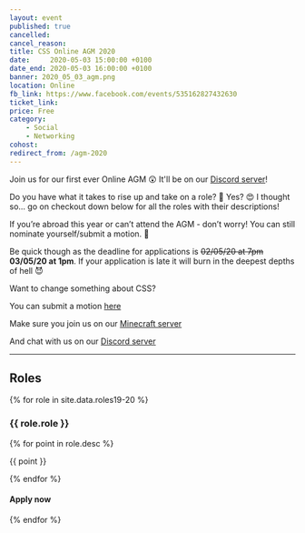 ```yaml
---
layout: event
published: true
cancelled:
cancel_reason:
title: CSS Online AGM 2020
date:     2020-05-03 15:00:00 +0100
date_end: 2020-05-03 16:00:00 +0100
banner: 2020_05_03_agm.png
location: Online
fb_link: https://www.facebook.com/events/535162827432630
ticket_link:
price: Free
category:
    - Social
    - Networking
cohost:
redirect_from: /agm-2020
---
```


Join us for our first ever Online AGM 😲
It'll be on our [Discord server](https://discord.gg/nYwbhf8)!

Do you have what it takes to rise up and take on a role? 🤔
Yes? 😍 I thought so... go on checkout down below for all the roles with their descriptions!

If you’re abroad this year or can’t attend the AGM - don’t worry! You can still nominate yourself/submit a motion. 🎉

Be quick though as the deadline for applications is ~~02/05/20 at 7pm~~ **03/05/20 at 1pm**. If your application is late it will burn in the deepest depths of hell 😈

Want to change something about CSS?

You can submit a motion [here](https://forms.gle/S716hKQN7tJprfhv6)

Make sure you join us on our [Minecraft server](https://cssbristol.co.uk/events/2020_03_25_minecraft/)

And chat with us on our [Discord server](https://discord.gg/nYwbhf8)

---
## Roles
<div class="card-grid">
    {% for role in site.data.roles19-20 %}
        <div class="card-grid__card">
            <h3>{{ role.role }}</h3>
            {% for point in role.desc %}
                <div class="card-grid__card__row">
                    <i class="fas fa-check"></i>
                    <p>{{ point }}</p>
                </div>
            {% endfor %}
            <div class="card-grid__card__footer">
                <h4>Apply now</h4>
                <a aria-label="Apply button" href="https://forms.gle/C2yz3zTEQQTiULEx6" class="card-grid__card__footer__next-btn">
                    <i class="fas fa-chevron-right"></i>
                </a>
            </div>
        </div>
    {% endfor %}
</div>
